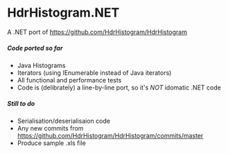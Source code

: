HdrHistogram.NET
================

A .NET port of https://github.com/HdrHistogram/HdrHistogram

##### Code ported so far
* Java Histograms 
* Iterators (using IEnumerable instead of Java iterators)
* All functional and performance tests
* Code is (delibrately) a line-by-line port, so it's *NOT* idomatic .NET code

##### Still to do
* Serialisation/deserialisaion code
* Any new commits from https://github.com/HdrHistogram/HdrHistogram/commits/master
* Produce sample .xls file
